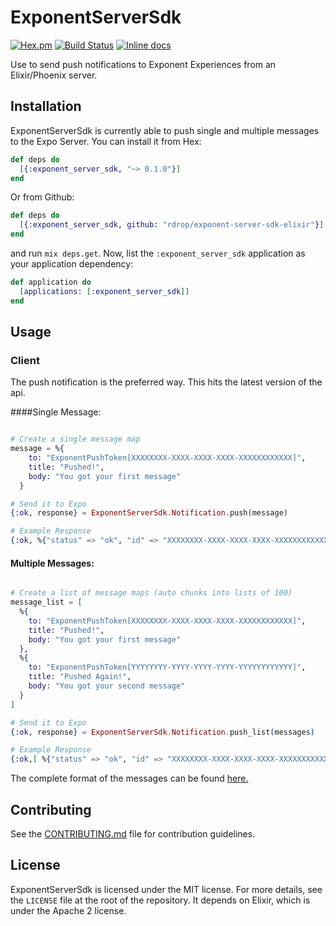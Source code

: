 ExponentServerSdk
========
[![Hex.pm](https://img.shields.io/hexpm/v/exponent_server_sdk.svg)](https://hex.pm/packages/exponent_server_sdk)
[![Build Status](https://travis-ci.org/rdrop/exponent-server-sdk-elixir.svg?branch=master)](https://travis-ci.org/rdrop/exponent-server-sdk-elixir)
[![Inline docs](http://inch-ci.org/github/rdrop/exponent-server-sdk-elixir.svg?branch=master)](http://inch-ci.org/github/rdrop/exponent-server-sdk-elixir)

Use to send push notifications to Exponent Experiences from an Elixir/Phoenix server.

## Installation

ExponentServerSdk is currently able to push single and multiple messages to the Expo Server. You can install it from Hex:

```elixir
def deps do
  [{:exponent_server_sdk, "~> 0.1.0"}]
end
```

Or from Github:

```elixir
def deps do
  [{:exponent_server_sdk, github: "rdrop/exponent-server-sdk-elixir"}]
end
```

and run `mix deps.get`. Now, list the `:exponent_server_sdk` application as your application dependency:

```elixir
def application do
  [applications: [:exponent_server_sdk]]
end
```

## Usage

### Client

The push notification is the preferred way.  This hits the latest version of the api.

####Single Message:

```elixir

# Create a single message map
message = %{
    to: "ExponentPushToken[XXXXXXXX-XXXX-XXXX-XXXX-XXXXXXXXXXXX]",
    title: "Pushed!",
    body: "You got your first message"
  }

# Send it to Expo
{:ok, response} = ExponentServerSdk.Notification.push(message)

# Example Response
{:ok, %{"status" => "ok", "id" => "XXXXXXXX-XXXX-XXXX-XXXX-XXXXXXXXXXXX"}}
```

#### Multiple Messages:
```elixir

# Create a list of message maps (auto chunks into lists of 100)
message_list = [
  %{
    to: "ExponentPushToken[XXXXXXXX-XXXX-XXXX-XXXX-XXXXXXXXXXXX]",
    title: "Pushed!",
    body: "You got your first message"
  },
  %{
    to: "ExponentPushToken[YYYYYYYY-YYYY-YYYY-YYYY-YYYYYYYYYYYY]",
    title: "Pushed Again!",
    body: "You got your second message"
  }
]

# Send it to Expo
{:ok, response} = ExponentServerSdk.Notification.push_list(messages)

# Example Response
{:ok,[ %{"status" => "ok", "id" => "XXXXXXXX-XXXX-XXXX-XXXX-XXXXXXXXXXXX"}, %{"status" => "ok", "id" => "YYYYYYYY-YYYY-YYYY-YYYY-YYYYYYYYYYYY"} ]}
```

The complete format of the messages can be found [here.](https://docs.expo.io/versions/latest/guides/push-notifications#message-format)

## Contributing

See the [CONTRIBUTING.md](CONTRIBUTING.md) file for contribution guidelines.

## License
ExponentServerSdk is licensed under the MIT license. For more details, see the `LICENSE`
file at the root of the repository. It depends on Elixir, which is under the
Apache 2 license.

[hex]: http://hex.pm
